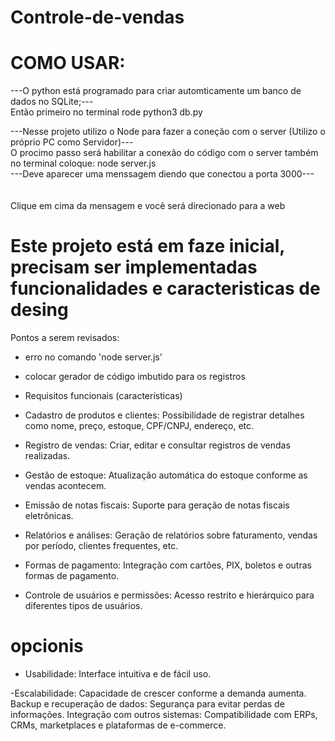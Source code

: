 # Controle-de-vendas

# COMO USAR: #
---O python está programado para criar automticamente  um banco de dados no SQLite;---
<br> Então primeiro no terminal rode python3 db.py </br>

---Nesse projeto utilizo o Node para fazer a coneção com o server (Utilizo o próprio PC como Servidor)---
<br> O procimo passo será habilitar a conexão do código com o server também no terminal coloque: node server.js </br>
---Deve aparecer uma menssagem diendo que conectou a porta 3000---
<br></br>
<br> Clique em cima da mensagem e você será direcionado para a web </br>




# Este projeto está em faze inicial, precisam ser implementadas funcionalidades e caracteristicas de desing #

Pontos a serem revisados:
- erro no comando 'node server.js'
- colocar gerador de código imbutido para os registros

- Requisitos funcionais (características)

- Cadastro
de produtos e clientes: Possibilidade de registrar detalhes como nome,
preço, estoque, CPF/CNPJ, endereço, etc.
- Registro
de vendas: Criar, editar e consultar registros de vendas realizadas.
- Gestão
de estoque: Atualização automática do estoque conforme as vendas
acontecem.
- Emissão
de notas fiscais: Suporte para geração de notas fiscais eletrônicas.
- Relatórios
e análises: Geração de relatórios sobre faturamento, vendas por
período, clientes frequentes, etc.
- Formas
de pagamento: Integração com cartões, PIX, boletos e outras formas de
pagamento.
- Controle
de usuários e permissões: Acesso restrito e hierárquico para
diferentes tipos de usuários.



# opcionis 
- Usabilidade:
Interface intuitiva e de fácil uso.

-Escalabilidade:
Capacidade de crescer conforme a demanda aumenta.
Backup
e recuperação de dados: Segurança para evitar perdas de informações.
Integração
com outros sistemas: Compatibilidade com ERPs, CRMs, marketplaces e
plataformas de e-commerce.


